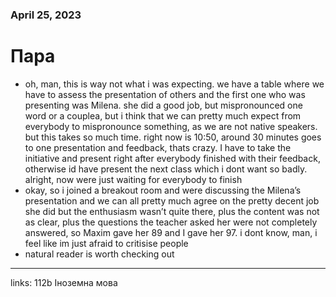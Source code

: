 
### April 25, 2023

# Пара

- oh, man, this is way not what i was expecting. we have a table where we have to assess the presentation of others and the first one who was presenting was Milena. she did a good job, but mispronounced one word or a couplea, but i think that we can pretty much expect from everybody to mispronounce something, as we are not native speakers. but this takes so much time. right now is 10:50, around 30 minutes goes to one presentation and feedback, thats crazy. I have to take the initiative and present right after everybody finished with their feedback, otherwise id have present the next class which i dont want so badly. alright, now were just waiting for everybody to finish
- okay, so i joined a breakout room and were discussing the Milena’s presentation and we can all pretty much agree on the pretty decent job she did but the enthusiasm wasn’t quite there, plus the content was not as clear, plus the questions the teacher asked her were not completely answered, so Maxim gave her 89 and I gave her 97. i dont know, man, i feel like im just afraid to critisise people
- natural reader is worth checking out






---

links: 112b Іноземна мова

